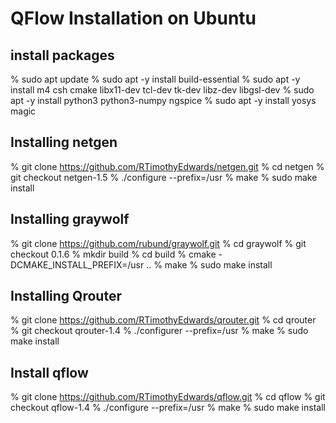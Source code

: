 
# QFlow Installation on Ubuntu

## install packages

  % sudo apt update
  % sudo apt -y install build-essential
  % sudo apt -y install m4 csh cmake libx11-dev tcl-dev tk-dev libz-dev libgsl-dev
  % sudo apt -y install python3 python3-numpy ngspice
  % sudo apt -y install yosys magic

## Installing netgen

  % git clone https://github.com/RTimothyEdwards/netgen.git
  % cd netgen
  % git checkout netgen-1.5
  % ./configure --prefix=/usr
  % make
  % sudo make install

## Installing graywolf

  % git clone https://github.com/rubund/graywolf.git
  % cd graywolf
  % git checkout 0.1.6
  % mkdir build
  % cd build
  % cmake -DCMAKE_INSTALL_PREFIX=/usr ..
  % make
  % sudo make install

## Installing Qrouter

  % git clone https://github.com/RTimothyEdwards/qrouter.git
  % cd qrouter
  % git checkout qrouter-1.4
  % ./configurer --prefix=/usr
  % make
  % sudo make install

## Install qflow

  % git clone https://github.com/RTimothyEdwards/qflow.git
  % cd qflow
  % git checkout qflow-1.4
  % ./configure --prefix=/usr
  % make
  % sudo make install

